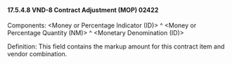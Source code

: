 #### 17.5.4.8 VND-8 Contract Adjustment (MOP) 02422

Components: &lt;Money or Percentage Indicator (ID)> ^ &lt;Money or Percentage Quantity (NM)> ^ &lt;Monetary Denomination (ID)>

Definition: This field contains the markup amount for this contract item and vendor combination.
